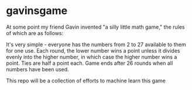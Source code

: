 # gavinsgame

At some point my friend Gavin invented "a silly little math game," the rules of which are as follows:

It's very simple - everyone has the numbers from 2 to 27 available to them for one use. Each round, the lower number wins a point unless it divides evenly into the higher number, in which case the higher number wins a point. Ties are half a point each. Game ends after 26 rounds when all numbers have been used.

This repo will be a collection of efforts to machine learn this game